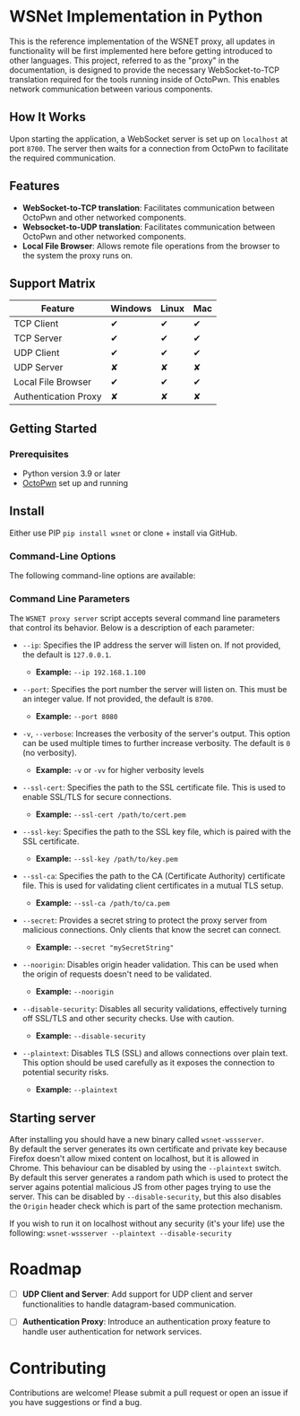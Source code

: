 # WSNet Implementation in Python
This is the reference implementation of the WSNET proxy, all updates in functionality will be first implemented here before getting introduced to other languages.
This project, referred to as the "proxy" in the documentation, is designed to provide the necessary WebSocket-to-TCP translation required for the tools running inside of OctoPwn. This enables network communication between various components.

## How It Works
Upon starting the application, a WebSocket server is set up on `localhost` at port `8700`. The server then waits for a connection from OctoPwn to facilitate the required communication.

## Features
- **WebSocket-to-TCP translation**: Facilitates communication between OctoPwn and other networked components.
- **Websocket-to-UDP translation**: Facilitates communication between OctoPwn and other networked components.
- **Local File Browser**: Allows remote file operations from the browser to the system the proxy runs on.

## Support Matrix

| Feature                 | Windows | Linux | Mac |
|-------------------------|---------|-------|-----|
| TCP Client              | ✔       | ✔     | ✔   |
| TCP Server              | ✔       | ✔     | ✔   |
| UDP Client              | ✔       | ✔     | ✔   |
| UDP Server              | ✘       | ✘     | ✘   |
| Local File Browser      | ✔       | ✔     | ✔   |
| Authentication Proxy    | ✘       | ✘     | ✘   |

## Getting Started
### Prerequisites
- Python version 3.9 or later
- [OctoPwn](https://live.octopwn.com) set up and running

## Install
Either use PIP `pip install wsnet` or clone + install via GitHub.

### Command-Line Options

The following command-line options are available:

### Command Line Parameters

The `WSNET proxy server` script accepts several command line parameters that control its behavior. Below is a description of each parameter:

- `--ip`: Specifies the IP address the server will listen on. If not provided, the default is `127.0.0.1`.
  - **Example:** `--ip 192.168.1.100`

- `--port`: Specifies the port number the server will listen on. This must be an integer value. If not provided, the default is `8700`.
  - **Example:** `--port 8080`

- `-v`, `--verbose`: Increases the verbosity of the server's output. This option can be used multiple times to further increase verbosity. The default is `0` (no verbosity).
  - **Example:** `-v` or `-vv` for higher verbosity levels

- `--ssl-cert`: Specifies the path to the SSL certificate file. This is used to enable SSL/TLS for secure connections.
  - **Example:** `--ssl-cert /path/to/cert.pem`

- `--ssl-key`: Specifies the path to the SSL key file, which is paired with the SSL certificate.
  - **Example:** `--ssl-key /path/to/key.pem`

- `--ssl-ca`: Specifies the path to the CA (Certificate Authority) certificate file. This is used for validating client certificates in a mutual TLS setup.
  - **Example:** `--ssl-ca /path/to/ca.pem`

- `--secret`: Provides a secret string to protect the proxy server from malicious connections. Only clients that know the secret can connect.
  - **Example:** `--secret "mySecretString"`

- `--noorigin`: Disables origin header validation. This can be used when the origin of requests doesn't need to be validated.
  - **Example:** `--noorigin`

- `--disable-security`: Disables all security validations, effectively turning off SSL/TLS and other security checks. Use with caution.
  - **Example:** `--disable-security`

- `--plaintext`: Disables TLS (SSL) and allows connections over plain text. This option should be used carefully as it exposes the connection to potential security risks.
  - **Example:** `--plaintext`


## Starting server
After installing you should have a new binary called `wsnet-wssserver`.  
By default the server generates its own certificate and private key because Firefox doesn't allow mixed content on localhost, but it is allowed in Chrome. This behaviour can be disabled by using the `--plaintext` switch.  
By default this server generates a random path which is used to protect the server agains potential malicious JS from other pages trying to use the server. This can be disabled by `--disable-security`, but this also disables the `Origin` header check which is part of the same protection mechanism.  

If you wish to run it on localhost without any security (it's your life) use the following: `wsnet-wssserver --plaintext --disable-security`

# Roadmap

- [ ] **UDP Client and Server**: Add support for UDP client and server functionalities to handle datagram-based communication.
- [ ] **Authentication Proxy**: Introduce an authentication proxy feature to handle user authentication for network services.


# Contributing
Contributions are welcome! Please submit a pull request or open an issue if you have suggestions or find a bug.

